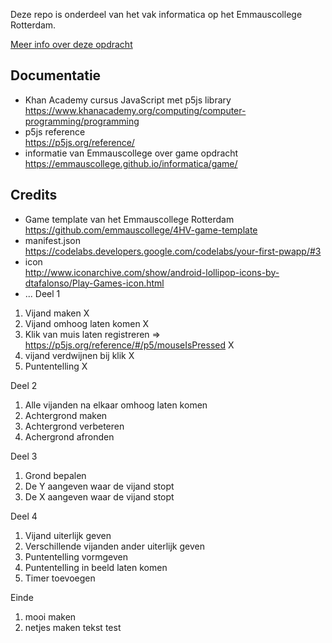 Deze repo is onderdeel van het vak informatica op het Emmauscollege Rotterdam.

[Meer info over deze opdracht](https://informatica.emmauscollege.nl/)

## Documentatie
- Khan Academy cursus JavaScript met p5js library <br>
https://www.khanacademy.org/computing/computer-programming/programming
- p5js reference <br>
https://p5js.org/reference/
- informatie van Emmauscollege over game opdracht <br>
https://emmauscollege.github.io/informatica/game/

## Credits
- Game template van het Emmauscollege Rotterdam <br>
        https://github.com/emmauscollege/4HV-game-template
- manifest.json <br>
        https://codelabs.developers.google.com/codelabs/your-first-pwapp/#3
- icon <br>
        http://www.iconarchive.com/show/android-lollipop-icons-by-dtafalonso/Play-Games-icon.html
- ...
Deel 1

1. Vijand maken X
2. Vijand omhoog laten komen X
3. Klik van muis laten registreren => https://p5js.org/reference/#/p5/mouseIsPressed X
4. vijand verdwijnen bij klik X
5. Puntentelling X

Deel 2

1. Alle vijanden na elkaar omhoog laten komen
3. Achtergrond maken
4. Achtergrond verbeteren
5. Achergrond afronden

Deel 3

1. Grond bepalen
2. De Y aangeven waar de vijand stopt
3. De X aangeven waar de vijand stopt


Deel 4

1. Vijand uiterlijk geven
2. Verschillende vijanden ander uiterlijk geven
3. Puntentelling vormgeven
4. Puntentelling in beeld laten komen
5. Timer toevoegen


Einde

1. mooi maken
2. netjes maken
tekst test
